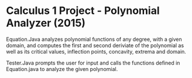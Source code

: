 # Calculus 1 Project - Polynomial Analyzer  (2015)


  Equation.Java analyzes polynomial functions of any degree, with a given domain, and computes the first and second deriviate of the polynomial
as well as its critical values, inflection points, concavity, extrema and domain. 

Tester.Java prompts the user for input and calls the functions defined in Equation.java to analyze the given polynomial.  
